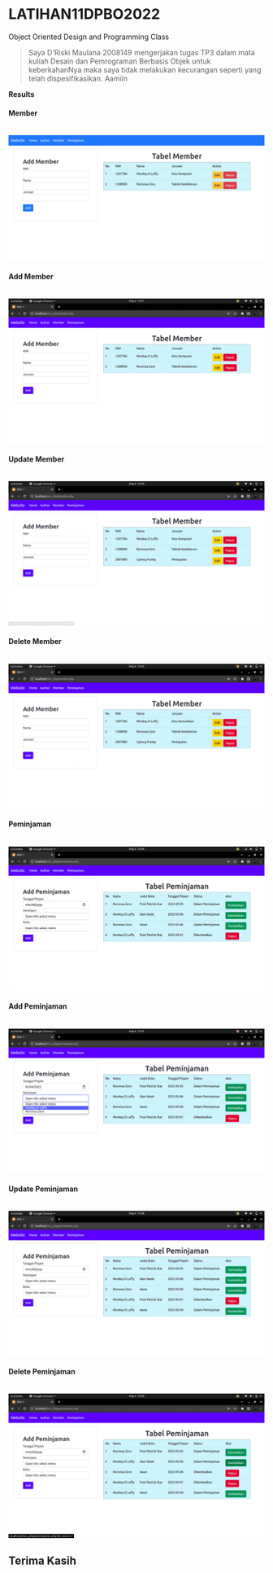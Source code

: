 # LATIHAN11DPBO2022
Object Oriented Design and Programming Class

> Saya D'Riski Maulana 2008149 mengerjakan tugas TP3 dalam mata kuliah Desain dan Pemrograman Berbasis Objek untuk keberkahanNya maka saya tidak melakukan kecurangan seperti yang telah dispesifikasikan. Aamiin

**Results**

#### Member <br> <br>

![alt text](https://github.com/driskimaulana/LATIHAN11DPBO2022/blob/master/ScreenShots/member.png)

#### Add Member <br> <br>

![alt text](https://github.com/driskimaulana/LATIHAN11DPBO2022/blob/master/ScreenShots/add_member.gif)

#### Update Member <br> <br>

![alt text](https://github.com/driskimaulana/LATIHAN11DPBO2022/blob/master/ScreenShots/update_member.gif)

#### Delete Member <br> <br>

![alt text](https://github.com/driskimaulana/LATIHAN11DPBO2022/blob/master/ScreenShots/delete_member.gif)

#### Peminjaman <br> <br>

![alt text](https://github.com/driskimaulana/LATIHAN11DPBO2022/blob/master/ScreenShots/peminjaman.png)

#### Add Peminjaman <br> <br>

![alt text](https://github.com/driskimaulana/LATIHAN11DPBO2022/blob/master/ScreenShots/add_peminjaman.gif)

#### Update Peminjaman <br> <br>

![alt text](https://github.com/driskimaulana/LATIHAN11DPBO2022/blob/master/ScreenShots/update_peminjaman.gif)

#### Delete Peminjaman <br> <br>

![alt text](https://github.com/driskimaulana/LATIHAN11DPBO2022/blob/master/ScreenShots/delete_peminjaman.gif)

## Terima Kasih




